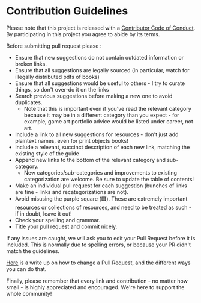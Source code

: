 # Contribution Guidelines

Please note that this project is released with a [Contributor Code of Conduct](code-of-conduct.md). By participating in this project you agree to abide by its terms.

Before submitting pull request please :

- Ensure that new suggestions do not contain outdated information or broken links.
- Ensure that all suggestions are legally sourced (in particular, watch for illegally distributed pdfs of books)
- Ensure that all suggestions would be useful to others - I try to curate things, so don't over-do it on the links 
- Search previous suggestions before making a new one to avoid duplicates.
    - Note that this is important even if you've read the relevant category because it may be in a different category than you expect - for example, game art portfolio advice would be listed under career, not art.
- Include a link to all new suggestions for resources - don't just add plaintext names, even for print objects books!
- Include a relevant, succinct description of each new link, matching the existing style of the guide
- Append new links to the bottom of the relevant category and sub-category.
    - New categories/sub-categories and improvements to existing categorization are welcome. Be sure to update the table of contents!
- Make an individual pull request for each suggestion (bunches of links are fine - links and recategorizations are not).
- Avoid misusing the purple square (🟪). These are extremely important resources or collections of resources, and need to be treated as such - if in doubt, leave it out!
- Check your spelling and grammar.
- Title your pull request and commit nicely.

If any issues are caught, we will ask you to edit your Pull Request before it is included. This is normally due to spelling errors, or because your PR didn't match the guidelines.

[Here](https://github.com/RichardLitt/knowledge/blob/master/github/amending-a-commit-guide.md) is a write up on how to change a Pull Request, and the different ways you can do that.

Finally, please remember that every link and contribution - no matter how small - is highly appreciated and encouraged. We're here to support the whole community!